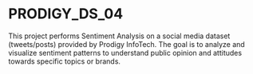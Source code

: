 # PRODIGY_DS_04
This project performs Sentiment Analysis on a social media dataset (tweets/posts) provided by Prodigy InfoTech.   The goal is to analyze and visualize sentiment patterns to understand public opinion and attitudes towards specific topics or brands.
